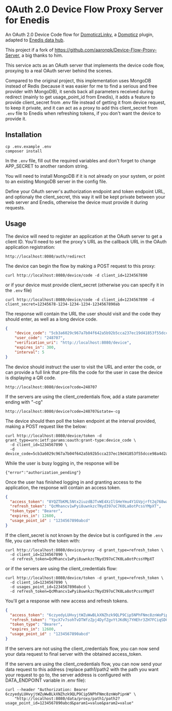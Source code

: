 OAuth 2.0 Device Flow Proxy Server for Enedis
=============================================

An OAuth 2.0 Device Code flow for [DomoticzLinky](https://github.com/guillaumezin/DomoticzLinky), a [Domoticz](https://www.domoticz.com/) plugin, adapted to [Enedis data hub](https://datahub-enedis.fr).

This project if a fork of https://github.com/aaronpk/Device-Flow-Proxy-Server, a big thanks to him.

This service acts as an OAuth server that implements the device code flow, proxying to a real OAuth server behind the scenes.

Compared to the original project, this implementation uses MongoDB instead of Redis (because it was easier for me to find a serious and free provider with MongoDB), it sends back all parameters received during redirect (mainly to get usage_point_id from Enedis), it adds a feature to provide client_secret from .env file instead of getting it from device request, to keep it private, and it can act as a proxy to add this client_secret from `.env` file to Enedis when refreshing tokens, if you don't want the device to provide it.

Installation
------------

```
cp .env.example .env
composer install
```

In the `.env` file, fill out the required variables and don't forget to change APP_SECRET to another random string.

You will need to install MongoDB if it is not already on your system, or point to an existing MongoDB server in the config file.

Define your OAuth server's authorization endpoint and token endpoint URL, and optionaly the client_secret, this way it will be kept private between your web server and Enedis, otherwise the device must provide it during requests.


Usage
-----

The device will need to register an application at the OAuth server to get a client ID. You'll need to set the proxy's URL as the callback URL in the OAuth application registration:

```
http://localhost:8080/auth/redirect
```

The device can begin the flow by making a POST request to this proxy:

```
curl http://localhost:8080/device/code -d client_id=1234567890
```

or if your device must provide client_secret (otherwise you can specify it in the `.env` file)

```
curl http://localhost:8080/device/code -d client_id=1234567890 -d client_secret=12345678-1234-1234-1234-1234567890ab
```

The response will contain the URL the user should visit and the code they should enter, as well as a long device code.

```json
{
    "device_code": "5cb3a6029c967a7b04f642a5b92b5cca237ec19d41853f55dcce98a4d2aa528f",
    "user_code": "248707",
    "verification_uri": "http://localhost:8080/device",
    "expires_in": 300,
    "interval": 5
}
```

The device should instruct the user to visit the URL and enter the code, or can provide a full link that pre-fills the code for the user in case the device is displaying a QR code.

`http://localhost:8080/device?code=248707`

If the servers are using the client_credentials flow, add a state parameter ending with "-cg"

`http://localhost:8080/device?code=248707&state=-cg`

The device should then poll the token endpoint at the interval provided, making a POST request like the below:

```
curl http://localhost:8080/device/token -d grant_type=urn:ietf:params:oauth:grant-type:device_code \
  -d client_id=1234567890 \
  -d device_code=5cb3a6029c967a7b04f642a5b92b5cca237ec19d41853f55dcce98a4d2aa528f
```

While the user is busy logging in, the response will be

```
{"error":"authorization_pending"}
```

Once the user has finished logging in and granting access to the application, the response will contain an access token.

```json
{
  "access_token": "8YQZTbKML5Ntx2iuzdBJTvWE4XzIlSHeYmu4Y1GVpjrft2q768wavr",
  "refresh_token": "QcMhancv1wPyi8uwnkzcTNyd397oC7K0La8otPcssYMpXT",
  "token_type": "Bearer",
  "expires_in": 12600,
  "usage_point_id" : "1234567890abcd"
}
```

If the client_secret is not known by the device but is configured in the `.env` file, you can refresh the token with:

```
curl http://localhost:8080/device/proxy -d grant_type=refresh_token \
  -d client_id=1234567890 \
  -d refresh_token=QcMhancv1wPyi8uwnkzcTNyd397oC7K0La8otPcssYMpXT
```

or if the servers are using the client_credentials flow:

```
curl http://localhost:8080/device/token -d grant_type=refresh_token \
  -d client_id=1234567890 \
  -d usages_point_id=1234567890abcd \
  -d refresh_token=QcMhancv1wPyi8uwnkzcTNyd397oC7K0La8otPcssYMpXT
```

You'll get a response with new access and refresh tokens.


```json
{
  "access_token": "6czyedyLUHvyjtWZuWwBLkXNZhzk9QLP9Cip5NPhFNmc8znWoPipnW",
  "refresh_token": "YpcX7v7sohTvDTWfzZpj4DyfZgvYtJKdNj7YHEhr3ZH7FCiqSDCDJ2",
  "token_type": "Bearer",
  "expires_in": 12600,
  "usage_point_id" : "1234567890abcd"
}
```

If the servers are not using the client_credentials flow, you can now send your data request to final server with the obtained access_token.

If the servers are using the client_credentials flow, you can now send your data request to this address (replace path1/path2 with the path you want your request to go to, the server address is configured with DATA_ENDPOINT variable in .env file):

```
curl --header "Authorization: Bearer 6czyedyLUHvyjtWZuWwBLkXNZhzk9QLP9Cip5NPhFNmc8znWoPipnW" \
    "http://localhost:8080/data/proxy/path1/path2?usage_point_id=1234567890abcd&param1=value&param2=value"
```
